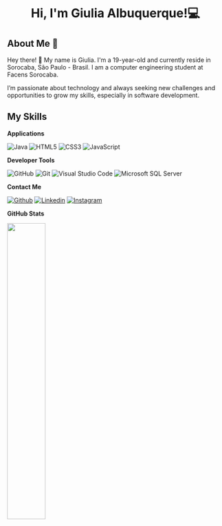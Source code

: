 <h1 align="center">Hi, I'm Giulia Albuquerque!💻</h1>

## About Me :wave:

Hey there! 💜 My name is Giulia. I'm a 19-year-old and currently reside in Sorocaba, São Paulo - Brasil. I am a computer engineering student at Facens Sorocaba.

I’m passionate about technology and always seeking new challenges and opportunities to grow my skills, especially in software development.

 ## My Skills

 **Applications**
 
![Java](https://img.shields.io/badge/java-%23ED8B00.svg?style=for-the-badge&logo=openjdk&logoColor=white)
![HTML5](https://img.shields.io/badge/html5-%23E34F26.svg?style=for-the-badge&logo=html5&logoColor=white)
![CSS3](https://img.shields.io/badge/css3-%231572B6.svg?style=for-the-badge&logo=css3&logoColor=white)
![JavaScript](https://img.shields.io/badge/javascript-%23323330.svg?style=for-the-badge&logo=javascript&logoColor=%23F7DF1E)

**Developer Tools**

![GitHub](https://img.shields.io/badge/github-%23121011.svg?style=for-the-badge&logo=github&logoColor=white)
![Git](https://img.shields.io/badge/git-%23F05033.svg?style=for-the-badge&logo=git&logoColor=white)
![Visual Studio Code](https://img.shields.io/badge/Visual%20Studio%20Code-0078d7.svg?style=for-the-badge&logo=visual-studio-code&logoColor=white)
![Microsoft SQL Server](https://img.shields.io/badge/Microsoft_SQL_Server-CC2927?style=for-the-badge&logo=microsoft-sql-server&logoColor=white)

**Contact Me**

[![Github](https://img.shields.io/badge/-Github-333?style=flat&logo=Github&logoColor=white)](https://github.com/giualbuq)
[![Linkedin](https://img.shields.io/badge/-LinkedIn-blue?style=flat&logo=Linkedin&logoColor=white)](https://www.linkedin.com/in/giulia-fernanda-albuquerque-da-silva-39024026a/)
[![Instagram](https://img.shields.io/badge/-Instagram-c13584?style=flat&labelColor=c13584&logo=instagram&logoColor=white)](https://www.instagram.com/giiuliaff/)

**GitHub Stats**

<div>
  <a href = "https://github.com/giualbuq">
    <img width="42%" src="https://github-readme-stats.vercel.app/api?username=giualbuq&show_icons=true&theme=dark&include_all_commits=true&count_private=true">
</div>


